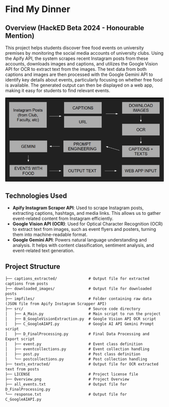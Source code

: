 # Find My Dinner

## Overview (HackED Beta 2024 - Honourable Mention)

This project helps students discover free food events on university premises by monitoring the social media accounts of university clubs. Using the Apify API, the system scrapes recent Instagram posts from these accounts, downloads images and captions, and utilizes the Google Vision API for OCR to extract text from the images. The text data from both captions and images are then processed with the Google Gemini API to identify key details about events, particularly focusing on whether free food is available. The generated output can then be displayed on a web app, making it easy for students to find relevant events.

![Project Overwiew](Overview.jpg)

## Technologies Used

- **Apify Instagram Scraper API**: Used to scrape Instagram posts, extracting captions, hashtags, and media links. This allows us to gather event-related content from Instagram efficiently.
- **Google Vision API (OCR)**: Used for Optical Character Recognition (OCR) to extract text from images, such as event flyers and posters, turning them into machine-readable format.
- **Google Gemini API**: Powers natural language understanding and analysis. It helps with content classification, sentiment analysis, and event-related text generation.

## Project Structure

```
├── captions_extracted/              # Output file for extracted captions from posts
├── downloaded_images/               # Output file for downloaded posts
├── impfiles/                        # Folder containing raw data (JSON file from Apify Instagram Scrapper API)
├── src/                             # Source code directory
│   ├── A_Main.py                    # Main script to run the project
│   ├── B_GoogleVisionExtraction.py  # Google Vision API OCR script
│   ├── C_GoogleAIAPI.py             # Google AI API Gemini Prompt script
│   ├── D_FinalProcessing.py         # Final Data Processing and Export script
│   ├── event.py                     # Event class definition
│   ├── eventcollections.py          # Event collection handling
│   ├── post.py                      # Post class definition
│   └── postcollections.py           # Post collection handling
├── texts_extracted/                 # Output file for OCR extracted text from posts
├── LICENSE                          # Project license file
├── Overview.png                     # Project Overview
├── all_events.txt                   # Output file for D_FinalProcessing.py
└── response.txt                     # Output file for C_GoogleAIAPI.py
